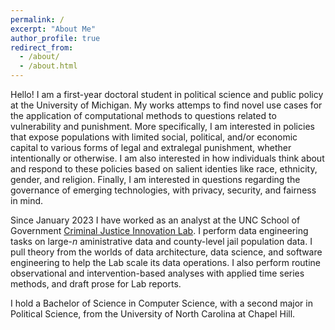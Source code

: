 ```yaml
---
permalink: /
excerpt: "About Me"
author_profile: true
redirect_from: 
  - /about/
  - /about.html
---
```

Hello! I am a first-year doctoral student in political science and public policy at the University of Michigan. My works attemps to find novel use cases for the application of computational methods to questions related to vulnerability and punishment. More specifically, I am interested in policies that expose populations with limited social, political, and/or economic capital to various forms of legal and extralegal punishment, whether intentionally or otherwise. I am also interested in how individuals think about and respond to these policies based on salient identies like race, ethnicity, gender, and religion. Finally, I am interested in questions regarding the governance of emerging technologies, with privacy, security, and fairness in mind.

Since January 2023 I have worked as an analyst at the UNC School of Government [Criminal Justice Innovation Lab](https://cjil.sog.unc.edu/). I perform data engineering tasks on large-$n$ aministrative data and county-level jail population data. I pull theory from the worlds of data architecture, data science, and software engineering to help the Lab scale its data operations. I also perform routine observational and intervention-based analyses with applied time series methods, and draft prose for Lab reports.

I hold a Bachelor of Science in Computer Science, with a second major in Political Science, from the University of North Carolina at Chapel Hill.